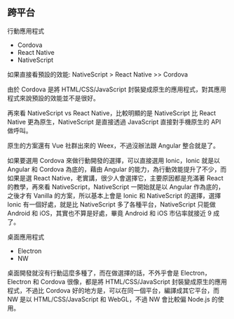 ## 跨平台

行動應用程式
* Cordova
* React Native
* NativeScript

如果直接看預設的效能: NativeScript > React Native >> Cordova

由於 Cordova 是將 HTML/CSS/JavaScript 封裝變成原生的應用程式，對其應用程式來說預設的效能並不是很好。

再來看 NativeScript vs React Native，比較明顯的是 NativeScript 比 React Native 更為原生，NativeScript 是直接透過 JavaScript 直接對手機原生的 API 做呼叫。

原生的方案還有 Vue 社群出來的 Weex，不過沒辦法跟 Angular 整合就是了。

如果要選用 Cordova 來做行動開發的選擇，可以直接選用 Ionic，Ionic 就是以 Angular 和 Cordova 為底的，藉由 Angular 的能力，為行動效能提升了不少，而如果是選 React Native，老實講，很少人會選擇它，主要原因都是充滿著 React 的教學，再來看 NativeScript，NativeScript 一開始就是以 Angular 作為底的，之後才有 Vanilla 的方案，所以基本上會是 Ionic 和 NativeScript 的選擇，選擇 Ionic 有一個好處，就是比 NativeScript 多了各種平台，NativeScript 只能做 Android 和 iOS，其實也不算是好處，畢竟 Android 和 iOS 市佔率就接近 9 成了。

桌面應用程式
* Electron
* NW

桌面開發就沒有行動這麼多種了，而在做選擇的話，不外乎會是 Electron，Electron 和 Cordova 很像，都是將 HTML/CSS/JavaScript 封裝變成原生的應用程式，不過比 Cordova 好的地方是，可以在同一個平台，編譯成其它平台，而 NW 是以 HTML/CSS/JavaScript 和 WebGL，不過 NW 會比較偏 Node.js 的使用。
